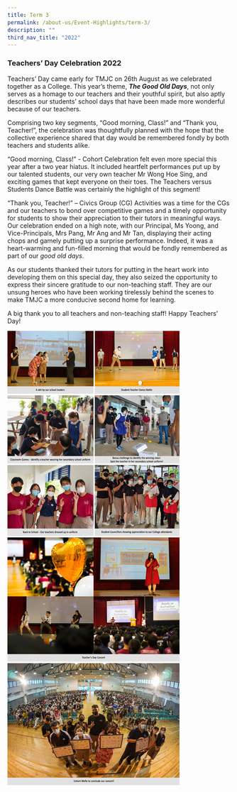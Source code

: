 ```yaml
---
title: Term 3
permalink: /about-us/Event-Highlights/term-3/
description: ""
third_nav_title: "2022"
---
```

### Teachers’ Day Celebration 2022

Teachers’ Day came early for TMJC on 26th August as we celebrated together as a College. This year’s theme, **_The Good Old Days_**, not only serves as a homage to our teachers and their youthful spirit, but also aptly describes our students’ school days that have been made more wonderful because of our teachers.  
  
Comprising two key segments, “Good morning, Class!” and “Thank you, Teacher!”, the celebration was thoughtfully planned with the hope that the collective experience shared that day would be remembered fondly by both teachers and students alike.  
  
“Good morning, Class!” - Cohort Celebration felt even more special this year after a two year hiatus. It included heartfelt performances put up by our talented students, our very own teacher Mr Wong Hoe Sing, and exciting games that kept everyone on their toes. The Teachers versus Students Dance Battle was certainly the highlight of this segment!  
  
“Thank you, Teacher!” – Civics Group (CG) Activities was a time for the CGs and our teachers to bond over competitive games and a timely opportunity for students to show their appreciation to their tutors in meaningful ways.  
Our celebration ended on a high note, with our Principal, Ms Yoong, and Vice-Principals, Mrs Pang, Mr Ang and Mr Tan, displaying their acting chops and gamely putting up a surprise performance. Indeed, it was a heart-warming and fun-filled morning that would be fondly remembered as part of our _good old days_.

As our students thanked their tutors for putting in the heart work into developing them on this special day, they also seized the opportunity to express their sincere gratitude to our non-teaching staff. They are our unsung heroes who have been working tirelessly behind the scenes to make TMJC a more conducive second home for learning.  
  
A big thank you to all teachers and non-teaching staff! Happy Teachers’ Day!




![](/images/2022-T3-Events-TeachersDay_01.jpg)